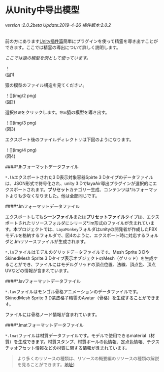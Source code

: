 # 从Unity中导出模型

###### *version :2.0.2beta   Update:2019-4-26 插件版本:2.0.2*

前の方にあります[Unity插件篇](http://localhost/LayaAir2_Auto/%E5%9C%B0%E5%9D%80)簡単にプラグインを使って精霊を導き出すことができます。ここでは精霊の導出について詳しく説明します。

*ここでは猿の模型を例として使っています。*

！[](img/1.png)<br/>(図1)

猿の模型のファイル構造を見てください。

！[](img/2 png)<br/>(図2)

選択`预设`をクリックします。`导出`猿の模型を導き出す。

！[](img/3 png)<br/>(図3)

エクスポート後のファイルディレクトリは下図のようになります。

！[](img/4 png)<br/>(図4)

####*.lhフォーマットデータファイル

`*.lh`エクスポートされた3 D表示対象容器Spirte 3 Dタイプのデータファイルは、JSON形式で符号化され、unity 3 DでlayaAir導出プラグインが選択的にエクスポートされます。**プリセット**カテゴリー生成、コンテンツは*.lsフォーマットよりも少なくなりました。他は全部同じです。

####*.lmフォーマットデータファイル

エクスポートしても**シーンファイル**または**プリセットファイル**タイプは、エクスポートされたリソースフォルダにシリーズ*.lm形式のファイルが含まれています。本プロジェクトでは、`LayaMonkey`フォルダはunityの開発者が作成したFBXモデルを格納するフォルダで、図4のように、エクスポート時に対応するフォルダと.lmリソースファイルが生成されます。

`*.lm`ファイルはモデルのグリッドデータファイルです。Mesh Sprite 3 DやSkinedMesh Sprite 3 Dタイプ表示オブジェクトのMesh（グリッド）を生成することができ、ファイルにはモデルグリッドの頂点位置、法線、頂点色、頂点UVなどの情報が含まれています。

####*.lavフォーマットデータファイル

`*.lav`ファイルはモンゴル骨格アニメーションのデータファイルです。SkinedMesh Sprite 3 D蒙皮格子精霊のAvatar（骨格）を生成することができます。

ファイルには骨格ノード情報が含まれています。

####*.lmatフォーマットデータファイル

`*.lmat`ファイルは材質データファイルです。モデルで使用できるmaterial（材質）を生成できます。材質スタンプ、材質ボールの色情報、定点色情報、テクスチャオフセット情報などの材質に関する情報が含まれています。

>より多くのリソースの種類は、リソースの概要編のリソースの種類の解説を見ることができます。[地址](https://ldc2.layabox.com/doc/?nav=zh-ts-4-3-0))
